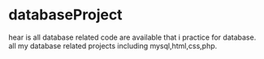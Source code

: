 # databaseProject
hear is all database related code are available that i practice for database. all my database related projects including mysql,html,css,php.
